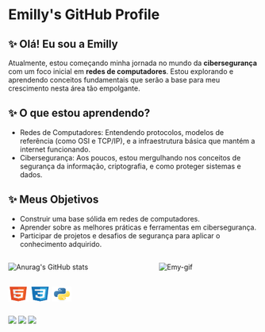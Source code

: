 # Emilly's GitHub Profile

## ✨ Olá! Eu sou a Emilly

Atualmente, estou começando minha jornada no mundo da **cibersegurança** com um foco inicial em **redes de computadores**. Estou explorando e aprendendo conceitos fundamentais que serão a base para meu crescimento nesta área tão empolgante.

## ✨ O que estou aprendendo?

- Redes de Computadores: Entendendo protocolos, modelos de referência (como OSI e TCP/IP), e a infraestrutura básica que mantém a internet funcionando.
- Cibersegurança: Aos poucos, estou mergulhando nos conceitos de segurança da informação, criptografia, e como proteger sistemas e dados.

## ✨ Meus Objetivos

- Construir uma base sólida em redes de computadores.
- Aprender sobre as melhores práticas e ferramentas em cibersegurança.
- Participar de projetos e desafios de segurança para aplicar o conhecimento adquirido.

##
![Anurag's GitHub stats](https://github-readme-stats.vercel.app/api?username=anuraghazra&theme=dark&show_icons=true)
<img align="right" alt="Emy-gif" height="200" width="200" src="https://i.giphy.com/media/v1.Y2lkPTc5MGI3NjExY3A2Y2F3ZGZpeTE5cjg0NHNkaGNwYjBzNThwdmdpemlidWFrdmZ1dyZlcD12MV9pbnRlcm5hbF9naWZfYnlfaWQmY3Q9Zw/4yT8CibjIdIWUsANjZ/giphy.gif">

<div style="display: inline_block"><br>
  <img align="center" alt="Emy-HTML" height="30" width="40" src="https://raw.githubusercontent.com/devicons/devicon/master/icons/html5/html5-original.svg">
  <img align="center" alt="Emy-CSS" height="30" width="40" src="https://raw.githubusercontent.com/devicons/devicon/master/icons/css3/css3-original.svg">
  <img align="center" alt="Emy-Python" height="30" width="40" src="https://raw.githubusercontent.com/devicons/devicon/master/icons/python/python-original.svg">
</div>

  ## 
  
<div> 
  <a href="https://instagram.com/emyemssss" target="_blank"><img src="https://img.shields.io/badge/-Instagram-%23E4405F?style=for-the-badge&logo=instagram&logoColor=white" target="_blank"></a>
 	<a href="https://www.twitch.tv/Emyemss" target="_blank"><img src="https://img.shields.io/badge/Twitch-9146FF?style=for-the-badge&logo=twitch&logoColor=white" target="_blank"></a>
  <a href="www.linkedin.com/in/emilly-eduarda-bitencourt-60077b27a" target="_blank"><img src="https://img.shields.io/badge/-LinkedIn-%230077B5?style=for-the-badge&logo=linkedin&logoColor=white" target="_blank"></a> 
  
</div>

